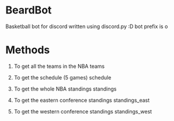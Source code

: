 # BeardBot

Basketball bot for discord written using discord.py :D
bot prefix is o 

# Methods 

1) To get all the teams in the NBA 
   teams

2) To get the schedule (5 games)
   schedule 

3) To get the whole NBA standings 
   standings

4) To get the eastern conference standings 
   standings_east 

5) To get the western conference standings 
   standings_west



